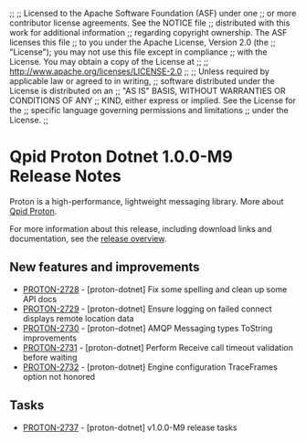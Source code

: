 ;;
;; Licensed to the Apache Software Foundation (ASF) under one
;; or more contributor license agreements.  See the NOTICE file
;; distributed with this work for additional information
;; regarding copyright ownership.  The ASF licenses this file
;; to you under the Apache License, Version 2.0 (the
;; "License"); you may not use this file except in compliance
;; with the License.  You may obtain a copy of the License at
;;
;;   http://www.apache.org/licenses/LICENSE-2.0
;;
;; Unless required by applicable law or agreed to in writing,
;; software distributed under the License is distributed on an
;; "AS IS" BASIS, WITHOUT WARRANTIES OR CONDITIONS OF ANY
;; KIND, either express or implied.  See the License for the
;; specific language governing permissions and limitations
;; under the License.
;;

# Qpid Proton Dotnet 1.0.0-M9 Release Notes

Proton is a high-performance, lightweight messaging library. More
about [Qpid Proton]({{site_url}}/proton/index.html).

For more information about this release, including download links and
documentation, see the [release overview](index.html).


## New features and improvements

 - [PROTON-2728](https://issues.apache.org/jira/browse/PROTON-2728) - [proton-dotnet] Fix some spelling and clean up some API docs
 - [PROTON-2729](https://issues.apache.org/jira/browse/PROTON-2729) - [proton-dotnet] Ensure logging on failed connect displays remote location data
 - [PROTON-2730](https://issues.apache.org/jira/browse/PROTON-2730) - [proton-dotnet] AMQP Messaging types ToString improvements
 - [PROTON-2731](https://issues.apache.org/jira/browse/PROTON-2731) - [proton-dotnet] Perform Receive call timeout validation before waiting
 - [PROTON-2732](https://issues.apache.org/jira/browse/PROTON-2732) - [proton-dotnet] Engine configuration TraceFrames option not honored 

## Tasks

 - [PROTON-2737](https://issues.apache.org/jira/browse/PROTON-2737) - [proton-dotnet] v1.0.0-M9 release tasks
